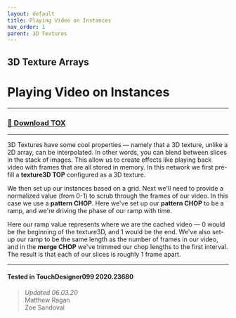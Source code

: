 ```yaml
---
layout: default
title: Playing Video on Instances
nav_order: 1
parent: 3D Textures
---
```


## 3D Texture Arrays
# Playing Video on Instances

----

### [:floppy_disk: Download TOX](https://github.com/mir-lab/touchdesigner-instancing-examples-code/raw/main/tox/008-3d-texture-array/container_playing_video_on_instances.tox)

----

3D Textures have some cool properties — namely that a 3D texture, unlike a 2D array, can be interpolated. In other words, you can blend between slices in the stack of images. This allow us to create effects like playing back video with frames that are all stored in memory. In this network we first pre-fill a **texture3D TOP** configured as a 3D texture.

We then set up our instances based on a grid. Next we'll need to provide a normalized value (from 0-1) to scrub through the frames of our video. In this case we use a **pattern CHOP**. Here we've set up our **pattern CHOP** to be a ramp, and we're driving the phase of our ramp with time. 

Here our ramp value represents where we are the cached video — 0 would be the beginning of the texture3D, and 1 would be the end. We've also set-up our ramp to be the same length as the number of frames in our video, and in the **merge CHOP** we've trimmed our chop lengths to the first interval. The result is that each of our slices is roughly 1 frame apart.

---

#### Tested in TouchDesigner099 2020.23680 
>*Updated 06.03.20*  
Matthew Ragan  
Zoe Sandoval  
